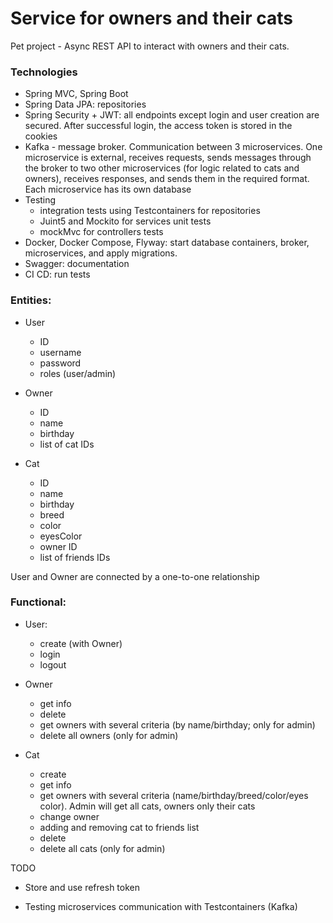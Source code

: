 # Service for owners and their cats

Pet project - Async REST API to interact with owners and their cats.

### Technologies

* Spring MVC, Spring Boot
* Spring Data JPA: repositories
* Spring Security + JWT: all endpoints except login and user creation are secured. After successful login, the access token is stored in the cookies
* Kafka - message broker. Communication between 3 microservices. One microservice is external, receives requests, sends messages through the broker to two other microservices (for logic related to cats and owners), receives responses, and sends them in the required format. Each microservice has its own database
* Testing
  * integration tests using Testcontainers for repositories
  * Juint5 and Mockito for services unit tests
  * mockMvc for controllers tests
* Docker, Docker Compose, Flyway: start database containers, broker, microservices, and apply migrations.
* Swagger: documentation
* CI CD: run tests

### Entities:

* User
  * ID
  * username
  * password
  * roles (user/admin)

* Owner
  * ID
  * name
  * birthday
  * list of cat IDs

* Cat
  * ID
  * name
  * birthday
  * breed
  * color
  * eyesColor
  * owner ID
  * list of friends IDs

User and Owner are connected by a one-to-one relationship

### Functional:

* User:
    * create (with Owner)
    * login 
    * logout

* Owner
  * get info
  * delete
  * get owners with several criteria (by name/birthday; only for admin)
  * delete all owners (only for admin)

* Cat
  * create
  * get info
  * get owners with several criteria (name/birthday/breed/color/eyes color). Admin will get all cats, owners only their cats
  * change owner
  * adding and removing cat to friends list
  * delete
  * delete all cats (only for admin)

TODO

* Store and use refresh token

* Testing microservices communication with Testcontainers (Kafka)
